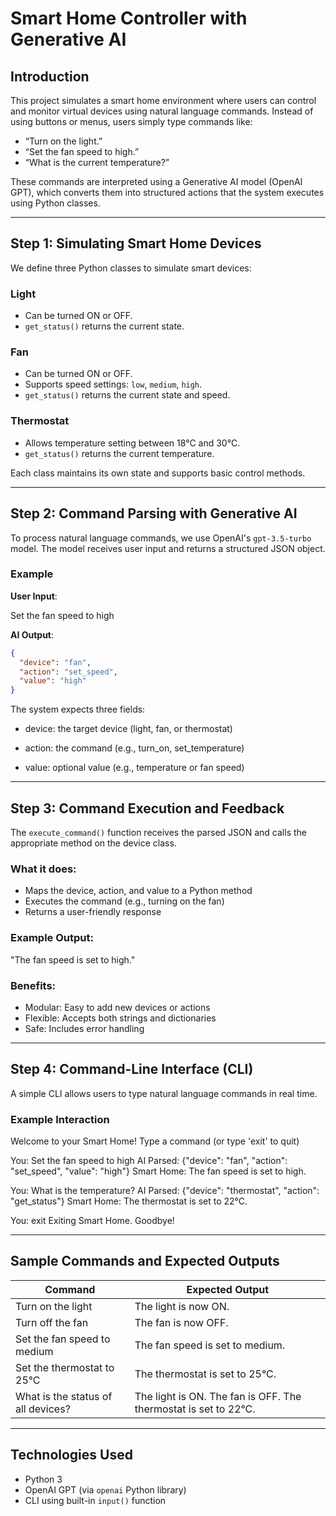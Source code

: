 # Smart Home Controller with Generative AI

## Introduction

This project simulates a smart home environment where users can control and monitor virtual devices using natural language commands. Instead of using buttons or menus, users simply type commands like:

- “Turn on the light.”
- “Set the fan speed to high.”
- “What is the current temperature?”

These commands are interpreted using a Generative AI model (OpenAI GPT), which converts them into structured actions that the system executes using Python classes.

---

## Step 1: Simulating Smart Home Devices

We define three Python classes to simulate smart devices:

### Light
- Can be turned ON or OFF.
- `get_status()` returns the current state.

### Fan
- Can be turned ON or OFF.
- Supports speed settings: `low`, `medium`, `high`.
- `get_status()` returns the current state and speed.

### Thermostat
- Allows temperature setting between 18°C and 30°C.
- `get_status()` returns the current temperature.

Each class maintains its own state and supports basic control methods.

---

## Step 2: Command Parsing with Generative AI

To process natural language commands, we use OpenAI's `gpt-3.5-turbo` model. The model receives user input and returns a structured JSON object.

### Example

**User Input**:  

Set the fan speed to high


**AI Output**:  
```json
{
  "device": "fan",
  "action": "set_speed",
  "value": "high"
}

```

The system expects three fields:

- device: the target device (light, fan, or thermostat)

- action: the command (e.g., turn_on, set_temperature)

- value: optional value (e.g., temperature or fan speed)

---
## Step 3: Command Execution and Feedback

The `execute_command()` function receives the parsed JSON and calls the appropriate method on the device class.

### What it does:
- Maps the device, action, and value to a Python method
- Executes the command (e.g., turning on the fan)
- Returns a user-friendly response

### Example Output:
"The fan speed is set to high."


### Benefits:
- Modular: Easy to add new devices or actions
- Flexible: Accepts both strings and dictionaries
- Safe: Includes error handling

---

## Step 4: Command-Line Interface (CLI)

A simple CLI allows users to type natural language commands in real time.

### Example Interaction

Welcome to your Smart Home! Type a command (or type 'exit' to quit)

You: Set the fan speed to high
AI Parsed: {"device": "fan", "action": "set_speed", "value": "high"}
Smart Home: The fan speed is set to high.

You: What is the temperature?
AI Parsed: {"device": "thermostat", "action": "get_status"}
Smart Home: The thermostat is set to 22°C.

You: exit
Exiting Smart Home. Goodbye!



---

## Sample Commands and Expected Outputs

| Command                         | Expected Output                          |
|--------------------------------|-------------------------------------------|
| Turn on the light              | The light is now ON.                      |
| Turn off the fan               | The fan is now OFF.                       |
| Set the fan speed to medium    | The fan speed is set to medium.           |
| Set the thermostat to 25°C     | The thermostat is set to 25°C.            |
| What is the status of all devices? | The light is ON. The fan is OFF. The thermostat is set to 22°C. |

---

## Technologies Used

- Python 3
- OpenAI GPT (via `openai` Python library)
- CLI using built-in `input()` function

